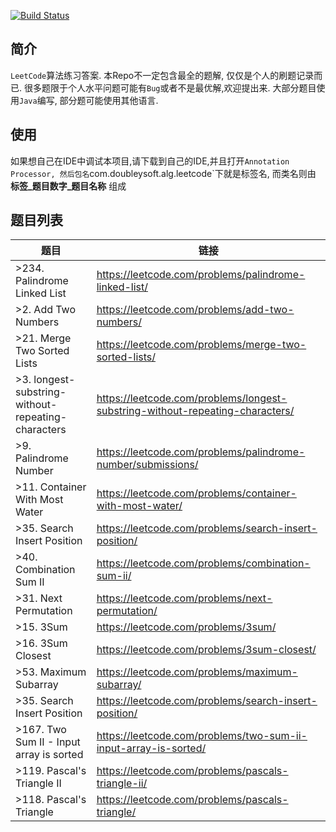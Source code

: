 
[![Build Status](https://travis-ci.org/AngusLean/leetcode_practice.svg?branch=master)](https://travis-ci.org/AngusLean/leetcode_practice)
## 简介
`LeetCode`算法练习答案. 本Repo不一定包含最全的题解, 仅仅是个人的刷题记录而已.
很多题限于个人水平问题可能有`Bug`或者不是最优解,欢迎提出来.
大部分题目使用`Java`编写, 部分题可能使用其他语言.

## 使用
如果想自己在IDE中调试本项目,请下载到自己的IDE,并且打开`Annotation Processor,
然后包名`com.doubleysoft.alg.leetcode`下就是标签名, 而类名则由 **标签_题目数字_题目名称**
组成

## 题目列表

|题目|链接|
|---|---|
|>234. Palindrome Linked List|https://leetcode.com/problems/palindrome-linked-list/ |
|>2. Add Two Numbers|https://leetcode.com/problems/add-two-numbers/ |
|>21. Merge Two Sorted Lists|https://leetcode.com/problems/merge-two-sorted-lists/ |
|>3. longest-substring-without-repeating-characters|https://leetcode.com/problems/longest-substring-without-repeating-characters/ |
|>9. Palindrome Number|https://leetcode.com/problems/palindrome-number/submissions/ |
|>11. Container With Most Water|https://leetcode.com/problems/container-with-most-water/ |
|>35. Search Insert Position|https://leetcode.com/problems/search-insert-position/ |
|>40. Combination Sum II|https://leetcode.com/problems/combination-sum-ii/ |
|>31. Next Permutation|https://leetcode.com/problems/next-permutation/ |
|>15. 3Sum|https://leetcode.com/problems/3sum/ |
|>16. 3Sum Closest|https://leetcode.com/problems/3sum-closest/ |
|>53. Maximum Subarray|https://leetcode.com/problems/maximum-subarray/ |
|>35. Search Insert Position|https://leetcode.com/problems/search-insert-position/ |
|>167. Two Sum II - Input array is sorted|https://leetcode.com/problems/two-sum-ii-input-array-is-sorted/ |
|>119. Pascal's Triangle II|https://leetcode.com/problems/pascals-triangle-ii/ |
|>118. Pascal's Triangle|https://leetcode.com/problems/pascals-triangle/ |
